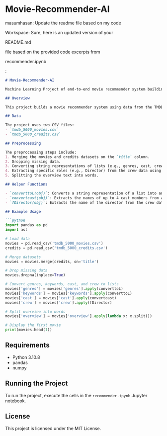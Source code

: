 # Movie-Recommender-AI
masumhasan: Update the readme file based on my code 

Workspace: Sure, here is an updated version of your 

README.md

 file based on the provided code excerpts from 

recommender.ipynb

:

```markdown
# Movie-Recommender-AI

Machine Learning Project of end-to-end movie recommender system building.

## Overview

This project builds a movie recommender system using data from the TMDB 5000 dataset. The dataset includes information about movies, such as genres, cast, crew, and keywords.

## Data

The project uses two CSV files:
- `tmdb_5000_movies.csv`
- `tmdb_5000_credits.csv`

## Preprocessing

The preprocessing steps include:
1. Merging the movies and credits datasets on the `title` column.
2. Dropping missing data.
3. Converting string representations of lists (e.g., genres, cast, crew) into actual lists using helper functions like `converttoL` and `convertcast`.
4. Extracting specific roles (e.g., Director) from the crew data using the `fDirector` function.
5. Splitting the overview text into words.

## Helper Functions

- `converttoL(obj)`: Converts a string representation of a list into an actual list.
- `convertcast(obj)`: Extracts the names of up to 4 cast members from a string representation of a list.
- `fDirector(obj)`: Extracts the name of the director from the crew data.

## Example Usage

```python
import pandas as pd
import ast

# Load data
movies = pd.read_csv('tmdb_5000_movies.csv')
credits = pd.read_csv('tmdb_5000_credits.csv')

# Merge datasets
movies = movies.merge(credits, on='title')

# Drop missing data
movies.dropna(inplace=True)

# Convert genres, keywords, cast, and crew to lists
movies['genres'] = movies['genres'].apply(converttoL)
movies['keywords'] = movies['keywords'].apply(converttoL)
movies['cast'] = movies['cast'].apply(convertcast)
movies['crew'] = movies['crew'].apply(fDirector)

# Split overview into words
movies['overview'] = movies['overview'].apply(lambda x: x.split())

# Display the first movie
print(movies.head(1))
```

## Requirements

- Python 3.10.8
- pandas
- numpy

## Running the Project

To run the project, execute the cells in the `recommender.ipynb` Jupyter notebook.

## License

This project is licensed under the MIT License.
```